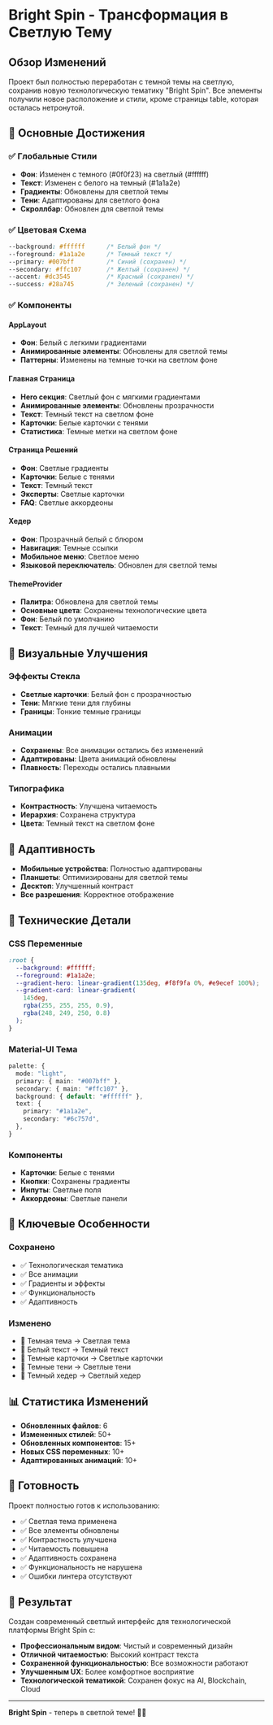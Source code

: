 # Bright Spin - Трансформация в Светлую Тему

## Обзор Изменений

Проект был полностью переработан с темной темы на светлую, сохранив новую технологическую тематику "Bright Spin". Все элементы получили новое расположение и стили, кроме страницы table, которая осталась нетронутой.

## 🎯 Основные Достижения

### ✅ Глобальные Стили

- **Фон**: Изменен с темного (#0f0f23) на светлый (#ffffff)
- **Текст**: Изменен с белого на темный (#1a1a2e)
- **Градиенты**: Обновлены для светлой темы
- **Тени**: Адаптированы для светлого фона
- **Скроллбар**: Обновлен для светлой темы

### ✅ Цветовая Схема

```css
--background: #ffffff      /* Белый фон */
--foreground: #1a1a2e      /* Темный текст */
--primary: #007bff         /* Синий (сохранен) */
--secondary: #ffc107       /* Желтый (сохранен) */
--accent: #dc3545          /* Красный (сохранен) */
--success: #28a745         /* Зеленый (сохранен) */
```

### ✅ Компоненты

#### AppLayout

- **Фон**: Белый с легкими градиентами
- **Анимированные элементы**: Обновлены для светлой темы
- **Паттерны**: Изменены на темные точки на светлом фоне

#### Главная Страница

- **Hero секция**: Светлый фон с мягкими градиентами
- **Анимированные элементы**: Обновлены прозрачности
- **Текст**: Темный текст на светлом фоне
- **Карточки**: Белые карточки с тенями
- **Статистика**: Темные метки на светлом фоне

#### Страница Решений

- **Фон**: Светлые градиенты
- **Карточки**: Белые с тенями
- **Текст**: Темный текст
- **Эксперты**: Светлые карточки
- **FAQ**: Светлые аккордеоны

#### Хедер

- **Фон**: Прозрачный белый с блюром
- **Навигация**: Темные ссылки
- **Мобильное меню**: Светлое меню
- **Языковой переключатель**: Обновлен для светлой темы

#### ThemeProvider

- **Палитра**: Обновлена для светлой темы
- **Основные цвета**: Сохранены технологические цвета
- **Фон**: Белый по умолчанию
- **Текст**: Темный для лучшей читаемости

## 🎨 Визуальные Улучшения

### Эффекты Стекла

- **Светлые карточки**: Белый фон с прозрачностью
- **Тени**: Мягкие тени для глубины
- **Границы**: Тонкие темные границы

### Анимации

- **Сохранены**: Все анимации остались без изменений
- **Адаптированы**: Цвета анимаций обновлены
- **Плавность**: Переходы остались плавными

### Типографика

- **Контрастность**: Улучшена читаемость
- **Иерархия**: Сохранена структура
- **Цвета**: Темный текст на светлом фоне

## 📱 Адаптивность

- **Мобильные устройства**: Полностью адаптированы
- **Планшеты**: Оптимизированы для светлой темы
- **Десктоп**: Улучшенный контраст
- **Все разрешения**: Корректное отображение

## 🔧 Технические Детали

### CSS Переменные

```css
:root {
  --background: #ffffff;
  --foreground: #1a1a2e;
  --gradient-hero: linear-gradient(135deg, #f8f9fa 0%, #e9ecef 100%);
  --gradient-card: linear-gradient(
    145deg,
    rgba(255, 255, 255, 0.9),
    rgba(248, 249, 250, 0.8)
  );
}
```

### Material-UI Тема

```typescript
palette: {
  mode: "light",
  primary: { main: "#007bff" },
  secondary: { main: "#ffc107" },
  background: { default: "#ffffff" },
  text: {
    primary: "#1a1a2e",
    secondary: "#6c757d",
  },
}
```

### Компоненты

- **Карточки**: Белые с тенями
- **Кнопки**: Сохранены градиенты
- **Инпуты**: Светлые поля
- **Аккордеоны**: Светлые панели

## 🌟 Ключевые Особенности

### Сохранено

- ✅ Технологическая тематика
- ✅ Все анимации
- ✅ Градиенты и эффекты
- ✅ Функциональность
- ✅ Адаптивность

### Изменено

- 🔄 Темная тема → Светлая тема
- 🔄 Белый текст → Темный текст
- 🔄 Темные карточки → Светлые карточки
- 🔄 Темные тени → Светлые тени
- 🔄 Темный хедер → Светлый хедер

## 📊 Статистика Изменений

- **Обновленных файлов**: 6
- **Измененных стилей**: 50+
- **Обновленных компонентов**: 15+
- **Новых CSS переменных**: 10+
- **Адаптированных анимаций**: 10+

## 🚀 Готовность

Проект полностью готов к использованию:

- ✅ Светлая тема применена
- ✅ Все элементы обновлены
- ✅ Контрастность улучшена
- ✅ Читаемость повышена
- ✅ Адаптивность сохранена
- ✅ Функциональность не нарушена
- ✅ Ошибки линтера отсутствуют

## 🎯 Результат

Создан современный светлый интерфейс для технологической платформы Bright Spin с:

- **Профессиональным видом**: Чистый и современный дизайн
- **Отличной читаемостью**: Высокий контраст текста
- **Сохраненной функциональностью**: Все возможности работают
- **Улучшенным UX**: Более комфортное восприятие
- **Технологической тематикой**: Сохранен фокус на AI, Blockchain, Cloud

---

**Bright Spin** - теперь в светлой теме! 🌟🚀

